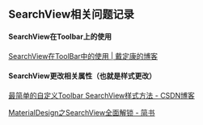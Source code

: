 ## SearchView相关问题记录

#### SearchView在Toolbar上的使用

[SearchView在ToolBar中的使用 \| 戴定康的博客](http://daidingkang.cc/2016/11/26/SearchView-ToolBar/)

#### SearchView更改相关属性（也就是样式更改）

[最简单的自定义Toolbar SearchView样式方法 \- CSDN博客](http://blog.csdn.net/fly_yuge/article/details/58176729)

[MaterialDesign之SearchView全面解锁 \- 简书](http://www.jianshu.com/p/7c1e78e91506)
